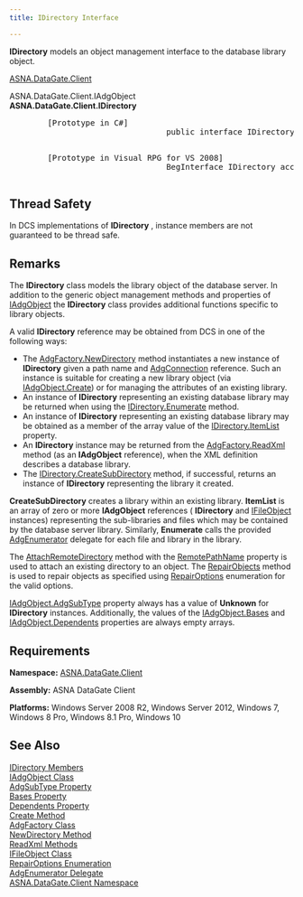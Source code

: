 ```yaml
---
title: IDirectory Interface

---
```


**IDirectory** models an object management interface to the database library object. 

[ASNA.DataGate.Client](datagate-client-namespace.html) 

ASNA.DataGate.Client.IAdgObject<br /> **ASNA.DataGate.Client.<span>IDirectory</span>** 
<pre class="prettyprint">
        <span class="lang">[Prototype in C#]<br /></span>                                <span> public interface IDirectory | Inherits IAdgObject</span>
      </pre>
<pre class="prettyprint">
        <span class="lang">[Prototype in Visual RPG for VS 2008]<br /></span>                                <span> BegInterface IDirectory access (*public) implements (IAdgObject)</span>
      </pre>

## Thread Safety

In DCS implementations of **IDirectory** , instance members are not guaranteed to be thread safe.
## Remarks

The **IDirectory** class models the library object of the database server. In addition to the generic object management methods and properties of [IAdgObject](iadg-object-class.html) the **IDirectory** class provides additional functions specific to library objects.

A valid **IDirectory** reference may be obtained from DCS in one of the following ways:

- The [AdgFactory.NewDirectory](adg-factory-class-new-directory-method.html) method instantiates a new instance of **IDirectory** given a path name and [AdgConnection](adg-connection-class.html) reference. Such an instance is suitable for creating a new library object (via [ IAdgObject.Create](iadg-object-class-create-method.html)) or for managing the attributes of an existing library.
- An instance of **IDirectory** representing an existing database library may be returned when using the [ IDirectory.Enumerate](idirectory-class-enumerate-method.html) method.
- An instance of **IDirectory** representing an existing database library may be obtained as a member of the array value of the [ IDirectory.ItemList](idirectory-class-item-list-property.html) property.
- An **IDirectory** instance may be returned from the [ AdgFactory.ReadXml](adg-factory-class-read-xml-methods.html) method (as an **IAdgObject** reference), when the XML definition describes a database library.
- The [IDirectory.CreateSubDirectory](idirectory-class-create-subdirectory-method.html) method, if successful, returns an instance of **IDirectory** representing the library it created.

**CreateSubDirectory** creates a library within an existing library. **ItemList** is an array of zero or more **IAdgObject** references ( **IDirectory** and [IFileObject](ifile-object-class.html) instances) representing the sub-libraries and files which may be contained by the database server library. Similarly, **Enumerate** calls the provided [AdgEnumerator](adg-enumerator-delegate.html) delegate for each file and library in the library.

The [AttachRemoteDirectory](idirectory-class-attach-remote-directory-method.html) method with the [RemotePathName](idirectory-class-remote-path-name-property.html) property is used to attach an existing directory to an object. The [ RepairObjects](idirectory-class-repair-objects-method.html) method is used to repair objects as specified using [RepairOptions](repair-options-enumeration.html) enumeration for the valid options.

[IAdgObject.AdgSubType](iadg-object-class-adg-subtype-property.html) property always has a value of **Unknown** for **IDirectory** instances. Additionally, the values of the [ IAdgObject.Bases](iadg-object-class-bases-property.html) and [IAdgObject.Dependents](iadg-object-class-dependents-property.html) properties are always empty arrays.
## Requirements

**Namespace:** [ASNA.DataGate.Client](datagate-client-namespace.html) 

**Assembly:** ASNA DataGate Client

**Platforms:** Windows Server 2008 R2, Windows Server 2012, Windows 7, Windows 8 Pro, Windows 8.1 Pro, Windows 10
## See Also


[IDirectory Members](idirectory-members.html)
      <br />
[IAdgObject Class](iadg-object-class.html)
      <br />
[AdgSubType Property](iadg-object-class-adg-subtype-property.html)
      <br />
[Bases Property](iadg-object-class-bases-property.html)
      <br />
[Dependents Property](iadg-object-class-dependents-property.html)
      <br />
[Create Method](iadg-object-class-create-method.html)
      <br />
[AdgFactory Class](adg-factory-class.html)
      <br />
[NewDirectory Method](adg-factory-class-new-directory-method.html)
      <br />
[ReadXml Methods](adg-factory-class-read-xml-methods.html)
      <br />
[IFileObject Class](ifile-object-class.html)
      <br />
[RepairOptions Enumeration](repair-options-enumeration.html)
      <br />
[AdgEnumerator Delegate](adg-enumerator-delegate.html)
      <br />
[ASNA.DataGate.Client Namespace](datagate-client-namespace.html)

